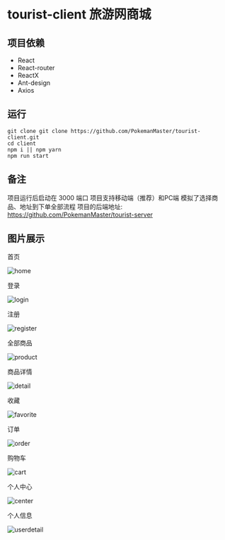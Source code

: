 # tourist-client 旅游网商城

## 项目依赖

- React
- React-router
- ReactX
- Ant-design
- Axios

## 运行

```
git clone git clone https://github.com/PokemanMaster/tourist-client.git
cd client
npm i || npm yarn
npm run start
```
## 备注

项目运行后启动在 3000 端口
项目支持移动端（推荐）和PC端
模拟了选择商品、地址到下单全部流程
项目的后端地址: https://github.com/PokemanMaster/tourist-server

## 图片展示

首页

![home](./public/img/home.png)

登录

![login](./public/img/login.png)

注册

![register](./public/img/register.png)

全部商品

![product](./public/img/product.png)

商品详情

![detail](./public/img/detail.png)

收藏

![favorite](./public/img/favorites.png)

订单

![order](./public/img/order.png)

购物车

![cart](./public/img/cart.png)

个人中心

![center](./public/img/center.png)

个人信息

![userdetail](./public/img/userdetail.png)
